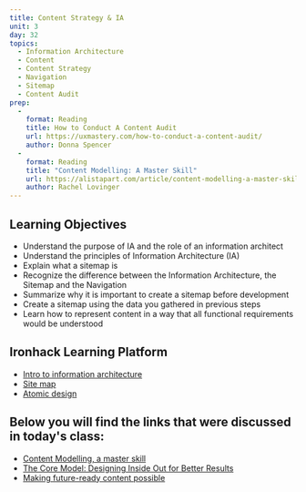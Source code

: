 ```yaml
---
title: Content Strategy & IA
unit: 3
day: 32
topics:
  - Information Architecture
  - Content
  - Content Strategy
  - Navigation
  - Sitemap
  - Content Audit
prep:
  -
    format: Reading
    title: How to Conduct A Content Audit
    url: https://uxmastery.com/how-to-conduct-a-content-audit/
    author: Donna Spencer
  -
    format: Reading
    title: "Content Modelling: A Master Skill"
    url: https://alistapart.com/article/content-modelling-a-master-skill
    author: Rachel Lovinger
---
```


Learning Objectives
----------

- Understand the purpose of IA and the role of an information architect
- Understand the principles of Information Architecture (IA)
- Explain what a sitemap is
- Recognize the difference between the Information Architecture, the Sitemap and the Navigation
- Summarize why it is important to create a sitemap before development
- Create a sitemap using the data you gathered in previous steps
- Learn how to represent content in a way that all functional requirements would be understood


Ironhack Learning Platform
----------

- [Intro to information architecture](http://learn.ironhack.com/#/learning_unit/7033)
- [Site map](http://learn.ironhack.com/#/learning_unit/7037)
- [Atomic design](http://learn.ironhack.com/#/learning_unit/7068)


Below you will find the links that were discussed in today's class:
----------

- [Content Modelling, a master skill](https://alistapart.com/article/content-modelling-a-master-skill)
- [The Core Model: Designing Inside Out for Better Results](https://alistapart.com/article/the-core-model-designing-inside-out-for-better-results)
- [Making future-ready content possible](https://rosenfeldmedia.com/content-everywhere/content-modeling/)
